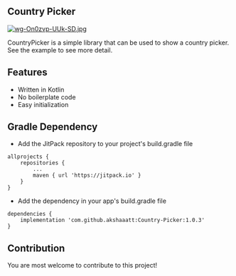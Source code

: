 ## Country Picker


[![wg-On0zvp-UUk-SD.jpg](https://i.postimg.cc/HncTzxnf/wg-On0zvp-UUk-SD.jpg)](https://postimg.cc/WqVRbsMn)

CountryPicker is a simple library that can be used to show a country picker. See the example to see more detail.

## Features

* Written in Kotlin
* No boilerplate code
* Easy initialization

## Gradle Dependency

* Add the JitPack repository to your project's build.gradle file

```
allprojects {
    repositories {
        ...
        maven { url 'https://jitpack.io' }
    }
}
```

* Add the dependency in your app's build.gradle file

```
dependencies {
    implementation 'com.github.akshaaatt:Country-Picker:1.0.3'
}
```

## Contribution

You are most welcome to contribute to this project!
